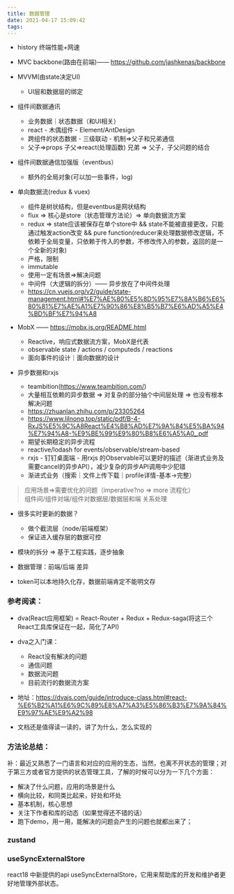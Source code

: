 ```yaml
---
title: 数据管理
date: 2021-04-17 15:09:42
tags:
---
```

- history
  终端性能+网速

- MVC
  backbone(路由在前端)—— https://github.com/jashkenas/backbone

- MVVM(由state决定UI)
  - UI层和数据层的绑定

- 组件间数据通讯
  - 业务数据｜状态数据（和UI相关）
  - react - 木偶组件 - Element/AntDesign
  - 跨组件的状态数据 - 三级联动 - 机制=>父子和兄弟通信
  - 父子=>props 子父=>react(处理函数)  兄弟 => 父子，子父问题的结合

- 组件间数据通信加强版（eventbus）
  - 额外的全局对象(可以加一些事件，log)

- 单向数据流(redux & vuex)
  - 组件是树状结构，但是eventbus是网状结构
  - flux => 核心是store（状态管理方法论）=> 单向数据流方案
  - redux => state应该被保存在单个store中 && state不能被直接更改，只能通过触发action改变 && pure function(reducer来处理数据修改逻辑，不依赖于全局变量，只依赖于传入的参数，不修改传入的参数，返回的是一个全新的对象)
  - 严格，限制
  - immutable
  - 使用一定有场景=>解决问题
  - 中间件（大逻辑的拆分）—— 异步放在了中间件处理
  - https://cn.vuejs.org/v2/guide/state-management.html#%E7%AE%80%E5%8D%95%E7%8A%B6%E6%80%81%E7%AE%A1%E7%90%86%E8%B5%B7%E6%AD%A5%E4%BD%BF%E7%94%A8

- MobX —— https://mobx.js.org/README.html
  - Reactive，响应式数据流方案，MobX是代表
  - observable state / actions / computeds / reactions
  - 面向事件的设计｜面向数据的设计
  
- 异步数据和rxjs
  - teambition(https://www.teambition.com/)
  - 大量相互依赖的异步数据 => 对复杂的部分抽个中间层处理 => 也没有根本解决问题
  - https://zhuanlan.zhihu.com/p/23305264
  - https://www.lilnong.top/static/pdf/B-4-RxJS%E5%9C%A8React%E4%B8%AD%E7%9A%84%E5%BA%94%E7%94%A8-%E9%BE%99%E9%80%B8%E6%A5%A0_.pdf
  - 期望长期稳定的异步流程
  - reactive/lodash for events/observable/stream-based
  - rxjs - 钉钉桌面端 - 用rxjs 的Observable可以更好的描述（渐进式业务及需要cancel的异步API），减少复杂的异步API调用中少犯错
  - 渐进式业务（搜索｜文件上传下载｜profile详情-基本->完整）

> 应用场景=>需要优化的问题（imperative?no => more 流程化）   
> 组件间/组件对端/组件对数据层/数据层和端  关系处理

- 很多实时更新的数据？
  - 做个截流层（node/前端框架）
  - 保证进入缓存层的数据可控

- 模块的拆分 => 基于工程实践，逐步抽象

- 数据管理：前端/后端 差异

- token可以本地持久化存，数据前端肯定不能明文存

### 参考阅读：
- dva(React应用框架) = React-Router + Redux + Redux-saga(将这三个React工具库保证在一起，简化了API)

- dva之入门课：
  - React没有解决的问题
  - 通信问题
  - 数据流问题
  - 目前流行的数据流方案
- 地址：https://dvajs.com/guide/introduce-class.html#react-%E6%B2%A1%E6%9C%89%E8%A7%A3%E5%86%B3%E7%9A%84%E9%97%AE%E9%A2%98

- 文档还是值得读一读的，讲了为什么，怎么实现的

### 方法论总结：
补：最近又熟悉了一门语言和对应的应用的生态，当然，也离不开状态的管理；对于第三方或者官方提供的状态管理工具，了解的时候可以分为一下几个方面：
- 解决了什么问题，应用的场景是什么
- 横向比较，和同类比起来，好处和坏处
- 基本机制，核心思想
- 关注下作者和库的动态（如果觉得还不错的话）
- 跑下demo，用一用，能解决的问题会产生的问题也就都出来了；


### zustand




### useSyncExternalStore
react18 中新提供的api useSyncExternalStore，它用来帮助库的开发和维护者更好地管理外部状态。